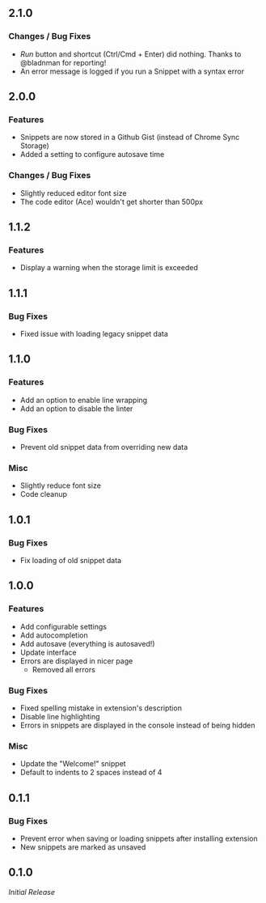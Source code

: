## 2.1.0

### Changes / Bug Fixes

* *Run* button and shortcut (Ctrl/Cmd + Enter) did nothing. Thanks to @bladnman
  for reporting!
* An error message is logged if you run a Snippet with a syntax error

## 2.0.0

### Features

* Snippets are now stored in a Github Gist (instead of Chrome Sync Storage)
* Added a setting to configure autosave time

### Changes / Bug Fixes

* Slightly reduced editor font size
* The code editor (Ace) wouldn't get shorter than 500px

## 1.1.2

### Features

* Display a warning when the storage limit is exceeded

## 1.1.1

### Bug Fixes

* Fixed issue with loading legacy snippet data

## 1.1.0

### Features

* Add an option to enable line wrapping
* Add an option to disable the linter

### Bug Fixes

* Prevent old snippet data from overriding new data

### Misc

* Slightly reduce font size
* Code cleanup

## 1.0.1

### Bug Fixes

* Fix loading of old snippet data

## 1.0.0

### Features

* Add configurable settings
* Add autocompletion
* Add autosave (everything is autosaved!)
* Update interface
* Errors are displayed in nicer page
  * Removed all errors

### Bug Fixes

* Fixed spelling mistake in extension's description
* Disable line highlighting
* Errors in snippets are displayed in the console instead of being hidden

### Misc

* Update the "Welcome!" snippet
* Default to indents to 2 spaces instead of 4

## 0.1.1

### Bug Fixes

* Prevent error when saving or loading snippets after installing extension
* New snippets are marked as unsaved

## 0.1.0

*Initial Release*

